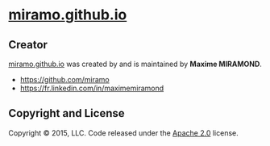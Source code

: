 # [miramo.github.io](http://miramo.github.io/)

## Creator

[miramo.github.io](http://miramo.github.io/) was created by and is maintained by **Maxime MIRAMOND**.

* https://github.com/miramo
* https://fr.linkedin.com/in/maximemiramond

## Copyright and License

Copyright © 2015, LLC. Code released under the [Apache 2.0](https://github.com/miramo/miramo.github.io/blob/master/LICENSE) license.
